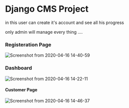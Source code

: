 
# Django CMS Project
 in this user can create it's account and see all his progress 
  
 only admin will manage  every thing ....
 
 ### Registeration Page
  ![Screenshot from 2020-04-16 14-40-59](https://user-images.githubusercontent.com/29290992/79513626-b8440200-805d-11ea-851d-4bc870d7c4e6.jpg)

### Dashboard

 ![Screenshot from 2020-04-16 14-22-11](https://user-images.githubusercontent.com/29290992/79513467-597e8880-805d-11ea-9704-15d0a8c79e39.png)

#### Customer Page

![Screenshot from 2020-04-16 14-46-37](https://user-images.githubusercontent.com/29290992/79513906-6b146000-805e-11ea-914a-21442e560410.jpg)


